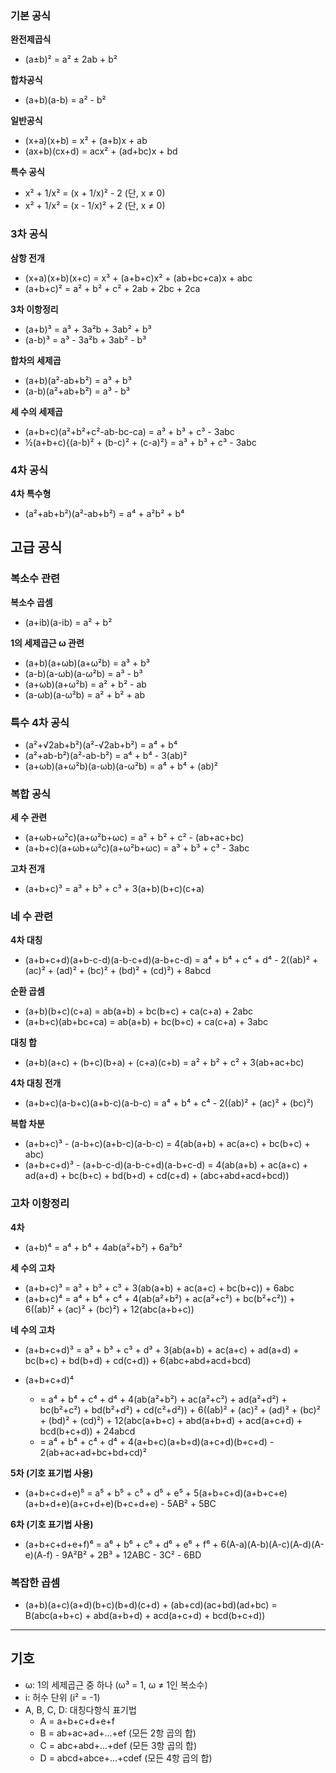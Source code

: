 
### 기본 공식

**완전제곱식**

- (a±b)² = a² ± 2ab + b²

**합차공식**

- (a+b)(a-b) = a² - b²

**일반공식**

- (x+a)(x+b) = x² + (a+b)x + ab
- (ax+b)(cx+d) = acx² + (ad+bc)x + bd

**특수 공식**

- x² + 1/x² = (x + 1/x)² - 2 (단, x ≠ 0)
- x² + 1/x² = (x - 1/x)² + 2 (단, x ≠ 0)

### 3차 공식

**삼항 전개**

- (x+a)(x+b)(x+c) = x³ + (a+b+c)x² + (ab+bc+ca)x + abc
- (a+b+c)² = a² + b² + c² + 2ab + 2bc + 2ca

**3차 이항정리**

- (a+b)³ = a³ + 3a²b + 3ab² + b³
- (a-b)³ = a³ - 3a²b + 3ab² - b³

**합차의 세제곱**

- (a+b)(a²-ab+b²) = a³ + b³
- (a-b)(a²+ab+b²) = a³ - b³

**세 수의 세제곱**

- (a+b+c)(a²+b²+c²-ab-bc-ca) = a³ + b³ + c³ - 3abc
- ½(a+b+c){(a-b)² + (b-c)² + (c-a)²} = a³ + b³ + c³ - 3abc

### 4차 공식

**4차 특수형**

- (a²+ab+b²)(a²-ab+b²) = a⁴ + a²b² + b⁴

## 고급 공식

### 복소수 관련

**복소수 곱셈**

- (a+ib)(a-ib) = a² + b²

**1의 세제곱근 ω 관련**

- (a+b)(a+ωb)(a+ω²b) = a³ + b³
- (a-b)(a-ωb)(a-ω²b) = a³ - b³
- (a+ωb)(a+ω²b) = a² + b² - ab
- (a-ωb)(a-ω²b) = a² + b² + ab

### 특수 4차 공식

- (a²+√2ab+b²)(a²-√2ab+b²) = a⁴ + b⁴
- (a²+ab-b²)(a²-ab-b²) = a⁴ + b⁴ - 3(ab)²
- (a+ωb)(a+ω²b)(a-ωb)(a-ω²b) = a⁴ + b⁴ + (ab)²

### 복합 공식

**세 수 관련**

- (a+ωb+ω²c)(a+ω²b+ωc) = a² + b² + c² - (ab+ac+bc)
- (a+b+c)(a+ωb+ω²c)(a+ω²b+ωc) = a³ + b³ + c³ - 3abc

**고차 전개**

- (a+b+c)³ = a³ + b³ + c³ + 3(a+b)(b+c)(c+a)

### 네 수 관련

**4차 대칭**

- (a+b+c+d)(a+b-c-d)(a-b-c+d)(a-b+c-d) = a⁴ + b⁴ + c⁴ + d⁴ - 2((ab)² + (ac)² + (ad)² + (bc)² + (bd)² + (cd)²) + 8abcd

**순환 곱셈**

- (a+b)(b+c)(c+a) = ab(a+b) + bc(b+c) + ca(c+a) + 2abc
- (a+b+c)(ab+bc+ca) = ab(a+b) + bc(b+c) + ca(c+a) + 3abc

**대칭 합**

- (a+b)(a+c) + (b+c)(b+a) + (c+a)(c+b) = a² + b² + c² + 3(ab+ac+bc)

**4차 대칭 전개**

- (a+b+c)(a-b+c)(a+b-c)(a-b-c) = a⁴ + b⁴ + c⁴ - 2((ab)² + (ac)² + (bc)²)

**복합 차분**

- (a+b+c)³ - (a-b+c)(a+b-c)(a-b-c) = 4(ab(a+b) + ac(a+c) + bc(b+c) + abc)
- (a+b+c+d)³ - (a+b-c-d)(a-b-c+d)(a-b+c-d) = 4(ab(a+b) + ac(a+c) + ad(a+d) + bc(b+c) + bd(b+d) + cd(c+d) + (abc+abd+acd+bcd))

### 고차 이항정리

**4차**

- (a+b)⁴ = a⁴ + b⁴ + 4ab(a²+b²) + 6a²b²

**세 수의 고차**

- (a+b+c)³ = a³ + b³ + c³ + 3(ab(a+b) + ac(a+c) + bc(b+c)) + 6abc
- (a+b+c)⁴ = a⁴ + b⁴ + c⁴ + 4(ab(a²+b²) + ac(a²+c²) + bc(b²+c²)) + 6((ab)² + (ac)² + (bc)²) + 12(abc(a+b+c))

**네 수의 고차**

- (a+b+c+d)³ = a³ + b³ + c³ + d³ + 3(ab(a+b) + ac(a+c) + ad(a+d) + bc(b+c) + bd(b+d) + cd(c+d)) + 6(abc+abd+acd+bcd)

- (a+b+c+d)⁴
  - = a⁴ + b⁴ + c⁴ + d⁴ + 4(ab(a²+b²) + ac(a²+c²) + ad(a²+d²) + bc(b²+c²) + bd(b²+d²) + cd(c²+d²)) + 6((ab)² + (ac)² + (ad)² + (bc)² + (bd)² + (cd)²) + 12(abc(a+b+c) + abd(a+b+d) + acd(a+c+d) + bcd(b+c+d)) + 24abcd
  - = a⁴ + b⁴ + c⁴ + d⁴ + 4(a+b+c)(a+b+d)(a+c+d)(b+c+d) - 2(ab+ac+ad+bc+bd+cd)²

**5차 (기호 표기법 사용)**

- (a+b+c+d+e)⁵ = a⁵ + b⁵ + c⁵ + d⁵ + e⁵ + 5(a+b+c+d)(a+b+c+e)(a+b+d+e)(a+c+d+e)(b+c+d+e) - 5AB² + 5BC

**6차 (기호 표기법 사용)**

- (a+b+c+d+e+f)⁶ = a⁶ + b⁶ + c⁶ + d⁶ + e⁶ + f⁶ + 6(A-a)(A-b)(A-c)(A-d)(A-e)(A-f) - 9A²B² + 2B³ + 12ABC - 3C² - 6BD

### 복잡한 곱셈

- (a+b)(a+c)(a+d)(b+c)(b+d)(c+d) + (ab+cd)(ac+bd)(ad+bc) = B(abc(a+b+c) + abd(a+b+d) + acd(a+c+d) + bcd(b+c+d))

---

## 기호

- ω: 1의 세제곱근 중 하나 (ω³ = 1, ω ≠ 1인 복소수)
- i: 허수 단위 (i² = -1)
- A, B, C, D: 대칭다항식 표기법
  - A = a+b+c+d+e+f
  - B = ab+ac+ad+...+ef (모든 2항 곱의 합)
  - C = abc+abd+...+def (모든 3항 곱의 합)
  - D = abcd+abce+...+cdef (모든 4항 곱의 합)
